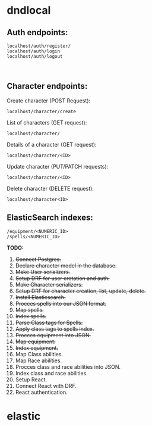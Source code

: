 # dndlocal

## Auth endpoints:
```
localhost/auth/register/
localhost/auth/login
localhost/auth/logout
```

<br>

## Character endpoints:
Create character (POST Request):
```
localhost/character/create
```
List of characters (GET request):
```
localhost/character/
```
Details of a character (GET request):
```
localhost/character/<ID>
```
Update character (PUT/PATCH requests):
```
localhost/character/<ID>
```
Delete character (DELETE request):
```
localhost/character<ID>
``` 

## ElasticSearch indexes:
```
/equipment/<NUMERIC_ID>
/spells/<NUMERIC_ID>
```


**TODO:** <br>
1. ~~Connect Postgres.~~
2. ~~Declare character model in the database.~~
2. ~~Make User serializers.~~
3. ~~Setup DRF for user cretation and auth.~~
3. ~~Make Character serializers.~~
4. ~~Setup DRF for character creation, list, update, delete.~~
4. ~~Install Elasticsearch.~~
4. ~~Procces spells into our JSON format.~~
5. ~~Map spells.~~
5. ~~Index spells.~~
6. ~~Parse Class tags for Spells.~~
7. ~~Apply class tags to spells index.~~
4. ~~Procces equipment into JSON.~~
5. ~~Map equipment.~~
4. ~~Index equipment.~~
6. Map Class abilities.
7. Map Race abilities.
5. Procces class and race abilities into JSON.
5. Index class and race abilities.
5. Setup React.
5. Connect React with DRF.
5. React authentication.

# elastic 
